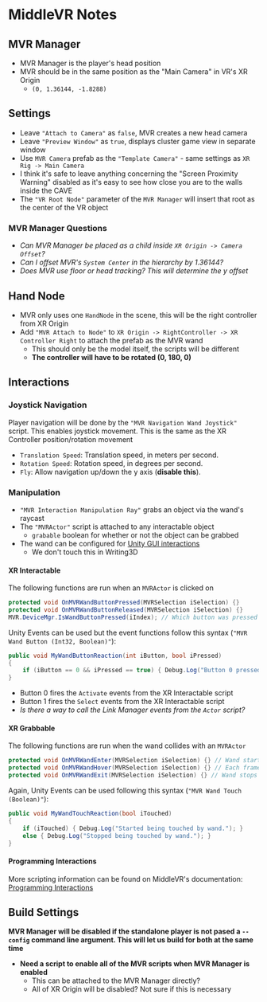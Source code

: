 # MiddleVR Notes

## MVR Manager

- MVR Manager is the player's head position
- MVR should be in the same position as the "Main Camera" in VR's XR Origin
  - `(0, 1.36144, -1.8288)`

## Settings

- Leave `"Attach to Camera"` as `false`, MVR creates a new head camera
- Leave `"Preview Window"` as `true`, displays cluster game view in separate window
- Use `MVR Camera` prefab as the `"Template Camera"` - same settings as `XR Rig -> Main Camera`
- I think it's safe to leave anything concerning the "Screen Proximity Warning" disabled as it's easy to see how close you are to the walls inside the CAVE
- The `"VR Root Node"` parameter of the `MVR Manager` will insert that root as the center of the VR object

### MVR Manager Questions

- _Can MVR Manager be placed as a child inside `XR Origin -> Camera Offset`?_
- _Can I offset MVR's `System Center` in the hierarchy by 1.36144?_
- _Does MVR use floor or head tracking? This will determine the y offset_

## Hand Node

- MVR only uses one `HandNode` in the scene, this will be the right controller from XR Origin
- Add `"MVR Attach to Node"` to `XR Origin -> RightController -> XR Controller Right` to attach the prefab as the MVR wand
  - This should only be the model itself, the scripts will be different
  - **The controller will have to be rotated (0, 180, 0)**

## Interactions

### Joystick Navigation

Player navigation will be done by the `"MVR Navigation Wand Joystick"` script. This enables joystick movement. This is the same as the XR Controller position/rotation movement

- `Translation Speed`: Translation speed, in meters per second.
- `Rotation Speed`: Rotation speed, in degrees per second.
- `Fly`: Allow navigation up/down the y axis (**disable this**).

### Manipulation

- `"MVR Interaction Manipulation Ray"` grabs an object via the wand's raycast
- The `"MVRActor"` script is attached to any interactable object
  - `grabable` boolean for whether or not the object can be grabbed
- The wand can be configured for [Unity GUI interactions](https://www.middlevr.com/2/doc/current/TutoUnityGUI.html)
  - We don't touch this in Writing3D

#### XR Interactable

The following functions are run when an `MVRActor` is clicked on

```cs
protected void OnMVRWandButtonPressed(MVRSelection iSelection) {}
protected void OnMVRWandButtonReleased(MVRSelection iSelection) {}
MVR.DeviceMgr.IsWandButtonPressed(iIndex); // Which button was pressed
```

Unity Events can be used but the event functions follow this syntax (`"MVR Wand Button (Int32, Boolean)"`):

```c#
public void MyWandButtonReaction(int iButton, bool iPressed)
{
    if (iButton == 0 && iPressed == true) { Debug.Log("Button 0 pressed!"); }
}
```

- Button 0 fires the `Activate` events from the XR Interactable script
- Button 1 fires the `Select` events from the XR Interactable script
- _Is there a way to call the Link Manager events from the `Actor` script?_

#### XR Grabbable

The following functions are run when the wand collides with an `MVRActor`

```cs
protected void OnMVRWandEnter(MVRSelection iSelection) {} // Wand starts colliding the actor
protected void OnMVRWandHover(MVRSelection iSelection) {} // Each frame wand is inside actor
protected void OnMVRWandExit(MVRSelection iSelection) {} // Wand stops colliding the actor
```

Again, Unity Events can be used following this syntax (`"MVR Wand Touch (Boolean)"`):

```cs
public void MyWandTouchReaction(bool iTouched)
{
    if (iTouched) { Debug.Log("Started being touched by wand."); }
    else { Debug.Log("Stopped being touched by wand."); }
}
```

#### Programming Interactions

More scripting information can be found on MiddleVR's documentation: [Programming Interactions](https://www.middlevr.com/2/doc/current/UnityVRInteractions.html#programming-interactions)

## Build Settings

**MVR Manager will be disabled if the standalone player is not pased a `--config` command line argument. This will let us build for both at the same time**

- **Need a script to enable all of the MVR scripts when MVR Manager is enabled**
  - This can be attached to the MVR Manager directly?
  - All of XR Origin will be disabled? Not sure if this is necessary
